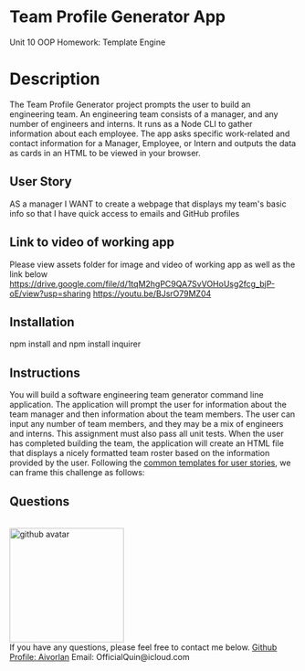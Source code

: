 # Team Profile Generator App
Unit 10 OOP Homework: Template Engine

# Description 
The Team Profile Generator project prompts the user to build an engineering team. An engineering team consists of a manager, and any number of engineers and interns. It runs as a Node CLI to gather information about each employee. The app asks specific work-related and contact information for a Manager, Employee, or Intern and outputs the data as cards in an HTML to be viewed in your browser. 


## User Story
AS a manager
I WANT to create a webpage that displays my team's basic info
so that I have quick access to emails and GitHub profiles

## Link to video of working app 
Please view assets folder for image and video of working app as well as the link below
https://drive.google.com/file/d/1tqM2hgPC9QA7SvVOHoUsg2fcg_bjP-oE/view?usp=sharing
https://youtu.be/BJsrO79MZ04
## Installation 
npm install and npm install inquirer  

## Instructions

You will build a software engineering team generator command line application. The application will prompt the user for information about the team manager and then information about the team members. The user can input any number of team members, and they may be a mix of engineers and interns. This assignment must also pass all unit tests. When the user has completed building the team, the application will create an HTML file that displays a nicely formatted team roster based on the information provided by the user. Following the [common templates for user stories](https://en.wikipedia.org/wiki/User_story#Common_templates), we can frame this challenge as follows:

## Questions 
<br>
<img src='https://avatars3.githubusercontent.com/u/65247434?v=4' height='200px' alt='github avatar'>
<br>
If you have any questions, please feel free to contact me below.
<a href='https://github.com/Aivorlan'>Github Profile: Aivorlan</a>
Email: OfficialQuin@icloud.com
